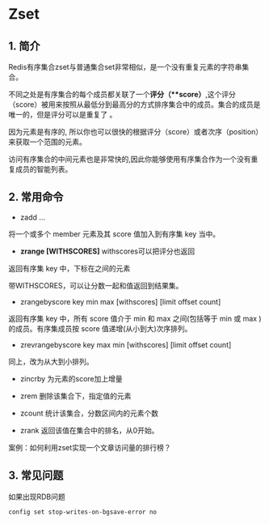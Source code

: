 # Zset

## 1. 简介

Redis有序集合zset与普通集合set非常相似，是一个没有重复元素的字符串集合。

不同之处是有序集合的每个成员都关联了一个**评分（****score**）**,这个评分（score）被用来按照从最低分到最高分的方式排序集合中的成员。集合的成员是唯一的，但是评分可以是重复了 。

因为元素是有序的, 所以你也可以很快的根据评分（score）或者次序（position）来获取一个范围的元素。

访问有序集合的中间元素也是非常快的,因此你能够使用有序集合作为一个没有重复成员的智能列表。



## 2. 常用命令

- zadd <key><score1><value1><score2><value2>…

将一个或多个 member 元素及其 score 值加入到有序集 key 当中。

- **zrange <key><start><stop> [WITHSCORES]**    withscores可以把评分也返回

返回有序集 key 中，下标在<start><stop>之间的元素

带WITHSCORES，可以让分数一起和值返回到结果集。

- zrangebyscore key min max [withscores] [limit offset count]

返回有序集 key 中，所有 score 值介于 min 和 max 之间(包括等于 min 或 max )的成员。有序集成员按 score 值递增(从小到大)次序排列。 

- zrevrangebyscore key max min [withscores] [limit offset count]        

同上，改为从大到小排列。 

- zincrby <key><increment><value>   为元素的score加上增量

- zrem <key><value>删除该集合下，指定值的元素

- zcount <key><min><max>统计该集合，分数区间内的元素个数 

- zrank <key><value>返回该值在集合中的排名，从0开始。

案例：如何利用zset实现一个文章访问量的排行榜？

## 3. 常见问题

如果出现RDB问题

```shell
config set stop-writes-on-bgsave-error no
```

